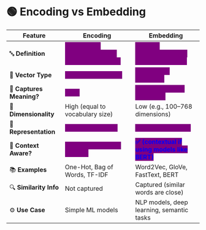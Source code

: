 # 🟢 Encoding vs Embedding



| Feature                  | **Encoding**                                                                                                 | **Embedding**                                                                                             |
| ------------------------ | ------------------------------------------------------------------------------------------------------------ | --------------------------------------------------------------------------------------------------------- |
| 🔤 **Definition**        | <mark style="color:purple;background-color:purple;">**Rule-based representation of words as numbers**</mark> | <mark style="color:purple;background-color:purple;">**Learned representation of words as vectors**</mark> |
| 🔢 **Vector Type**       | <mark style="color:purple;background-color:purple;">**Sparse (mostly 0s)**</mark>                            | <mark style="color:purple;background-color:purple;">**Dense (real numbers)**</mark>                       |
| 🧠 **Captures Meaning?** | <mark style="color:purple;background-color:purple;">**❌ No**</mark>                                          | <mark style="color:purple;background-color:purple;">**✅ Yes (semantic similarity)**</mark>                |
| 🧮 **Dimensionality**    | High (equal to vocabulary size)                                                                              | Low (e.g., 100–768 dimensions)                                                                            |
| 🧾 **Representation**    | <mark style="color:purple;background-color:purple;">**Fixed and manual**</mark>                              | <mark style="color:purple;background-color:purple;">**Learned from data**</mark>                          |
| 🔁 **Context Aware?**    | <mark style="color:purple;background-color:purple;">**❌ No (same vector always)**</mark>                     | <mark style="color:blue;background-color:purple;">**✅ (contextual if using models like BERT)**</mark>     |
| 📚 **Examples**          | One-Hot, Bag of Words, TF-IDF                                                                                | Word2Vec, GloVe, FastText, BERT                                                                           |
| 🔍 **Similarity Info**   | Not captured                                                                                                 | Captured (similar words are close)                                                                        |
| ⚙️ **Use Case**          | Simple ML models                                                                                             | NLP models, deep learning, semantic tasks                                                                 |
